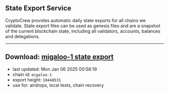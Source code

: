 ## State Export Service
CryptoCrew provides automatic daily state exports for all chains we validate. State export files can be used as genesis files and are a snapshot of the current blockchain state, including all validators, accounts, balances and delegations.

---
**Download: [migaloo-1 state export](https://dl-eu2.ccvalidators.com/SERVICE/migaloo/migaloo-1_export_10448531.json)**
---

- last updated: Mon Jan 06 2025 00:58:19
- chain id: `migaloo-1`
- export height: `10448531`
- use for: airdrops, local tests, chain recovery
